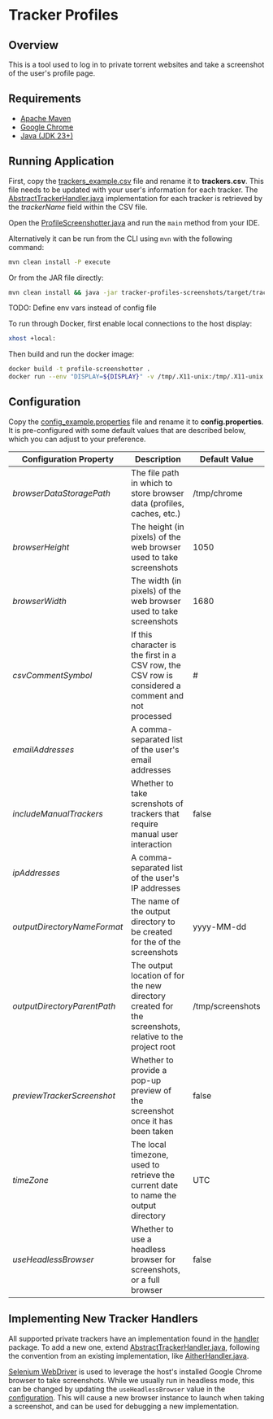 # Tracker Profiles

## Overview

This is a tool used to log in to private torrent websites and take a screenshot of the user's profile page.

## Requirements

- [Apache Maven](https://maven.apache.org/download.cgi)
- [Google Chrome](https://www.google.com/chrome/)
- [Java (JDK 23+)](https://jdk.java.net/23/)

## Running Application

First, copy the [trackers_example.csv](./tracker-profiles-screenshots/src/main/resources/trackers_example.csv) file and rename it to **trackers.csv**.
This file needs to be updated with your user's information for each tracker. The
[AbstractTrackerHandler.java](./tracker-profiles-screenshots/src/main/java/net/zodac/tracker/handler/AbstractTrackerHandler.java) implementation for
each tracker is retrieved by the *trackerName* field within the CSV file.

Open the [ProfileScreenshotter.java](./tracker-profiles-screenshots/src/main/java/net/zodac/tracker/ProfileScreenshotter.java) and run the `main`
method from your IDE.

Alternatively it can be run from the CLI using `mvn` with the following command:

```bash
mvn clean install -P execute
```

Or from the JAR file directly:

```bash
mvn clean install && java -jar tracker-profiles-screenshots/target/tracker-profiles-screenshots-*.jar
```

TODO: Define env vars instead of config file 

To run through Docker, first enable local connections to the host display:

```bash
xhost +local:
```

Then build and run the docker image:

```bash
docker build -t profile-screenshotter .
docker run --env "DISPLAY=${DISPLAY}" -v /tmp/.X11-unix:/tmp/.X11-unix -v /tmp/screenshots:/tmp/screenshots --rm profile-screenshotter
```

## Configuration

Copy the [config_example.properties](./tracker-profiles-screenshots/src/main/resources/config_example.properties) file and rename it to
**config.properties**. It is pre-configured with some default values that are described below, which you can adjust to your preference.

| Configuration Property      | Description                                                                                            | Default Value    |
|-----------------------------|--------------------------------------------------------------------------------------------------------|------------------|
| *browserDataStoragePath*    | The file path in which to store browser data (profiles, caches, etc.)                                  | /tmp/chrome      |
| *browserHeight*             | The height (in pixels) of the web browser used to take screenshots                                     | 1050             |
| *browserWidth*              | The width (in pixels) of the web browser used to take screenshots                                      | 1680             |
| *csvCommentSymbol*          | If this character is the first in a CSV row, the CSV row is considered a comment and not processed     | #                |
| *emailAddresses*            | A comma-separated list of the user's email addresses                                                   |                  |
| *includeManualTrackers*     | Whether to take screnshots of trackers that require manual user interaction                            | false            |
| *ipAddresses*               | A comma-separated list of the user's IP addresses                                                      |                  |
| *outputDirectoryNameFormat* | The name of the output directory to be created for the of the screenshots                              | yyyy-MM-dd       |
| *outputDirectoryParentPath* | The output location of for the new directory created for the screenshots, relative to the project root | /tmp/screenshots |
| *previewTrackerScreenshot*  | Whether to provide a pop-up preview of the screenshot once it has been taken                           | false            |
| *timeZone*                  | The local timezone, used to retrieve the current date to name the output directory                     | UTC              |
| *useHeadlessBrowser*        | Whether to use a headless browser for screenshots, or a full browser                                   | false            |

## Implementing New Tracker Handlers

All supported private trackers have an implementation found in the [handler](./tracker-profiles-screenshots/src/main/java/net/zodac/tracker/handler)
package. To add a new one,
extend [AbstractTrackerHandler.java](./tracker-profiles-screenshots/src/main/java/net/zodac/tracker/handler/AbstractTrackerHandler.java), following
the convention from an existing implementation,
like [AitherHandler.java](./tracker-profiles-screenshots/src/main/java/net/zodac/tracker/handler/AitherHandler.java).

[Selenium WebDriver](https://www.selenium.dev/documentation/webdriver/) is used to leverage the host's installed Google Chrome browser to take
screenshots. While we usually run in headless mode, this can be changed by updating the `useHeadlessBrowser` value in
the [configuration](#configuration). This
will cause a new browser instance to launch when taking a screenshot, and can be used for debugging a new implementation.
